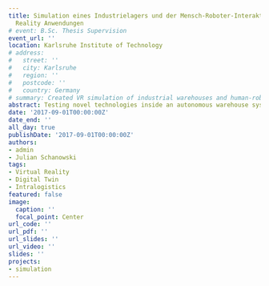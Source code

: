 ```yaml
---
title: Simulation eines Industrielagers und der Mensch-Roboter-Interaktion durch Virtual
  Reality Anwendungen
# event: B.Sc. Thesis Supervision
event_url: ''
location: Karlsruhe Institute of Technology
# address:
#   street: ''
#   city: Karlsruhe
#   region: ''
#   postcode: ''
#   country: Germany
# summary: Created VR simulation of industrial warehouses and human-robot interaction
abstract: Testing novel technologies inside an autonomous warehouse system is unfeasible, as the end user would have to stop their entire operation to conduct the tests. In the project SafeLog, the aim is to bring a human operator safely into such an automated environment. To test how the human and the safety infrastructure surrounding them influences the system, a virtual reality (VR) environment has been built. This environment automatically creates a warehouse based on the warehouse description file. The environment is connected to a realistic fleet management system that controls the fleet of mobile robots. Using this environment we can safely test novel augmented reality interactions, as well as human-centered planning and intention estimation.
date: '2017-09-01T00:00:00Z'
date_end: ''
all_day: true
publishDate: '2017-09-01T00:00:00Z'
authors:
- admin
- Julian Schanowski
tags:
- Virtual Reality
- Digital Twin
- Intralogistics
featured: false
image:
  caption: ''
  focal_point: Center
url_code: ''
url_pdf: ''
url_slides: ''
url_video: ''
slides: ''
projects:
- simulation
---
```


